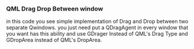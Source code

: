 ### QML Drag Drop Between window
in this code you see simple implementation of Drag and Drop between two separate Qwindows.
you just need put a QDragAgent in every window that you want has this ability and use GDrager Instead of QML's Drag Type and GDropArea instead of QML's DropArea.

